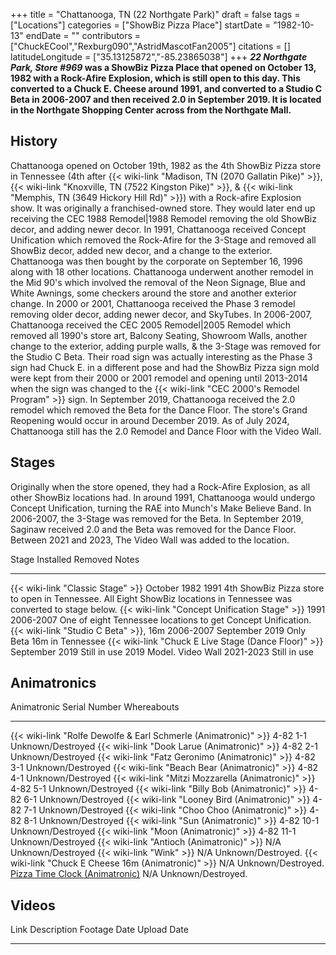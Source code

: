 +++
title = "Chattanooga, TN (22 Northgate Park)"
draft = false
tags = ["Locations"]
categories = ["ShowBiz Pizza Place"]
startDate = "1982-10-13"
endDate = ""
contributors = ["ChuckECool","Rexburg090","AstridMascotFan2005"]
citations = []
latitudeLongitude = ["35.13125872","-85.23865038"]
+++
***22 Northgate Park, Store #969* was a ShowBiz Pizza Place that opened on October 13, 1982 with a Rock-Afire Explosion, which is still open to this day.
This converted to a Chuck E. Cheese around 1991, and converted to a Studio C Beta in 2006-2007 and then received 2.0 in September 2019.
It is located in the Northgate Shopping Center across from the Northgate Mall.**

## History

Chattanooga opened on October 19th, 1982 as the 4th ShowBiz Pizza store in Tennessee (4th after {{< wiki-link "Madison, TN (2070 Gallatin Pike)" >}}, {{< wiki-link "Knoxville, TN (7522 Kingston Pike)" >}}, & {{< wiki-link "Memphis, TN (3649 Hickory Hill Rd)" >}}) with a Rock-afire Explosion show. It was originally a franchised-owned store. They would later end up receiving the CEC 1988 Remodel|1988 Remodel removing the old ShowBiz decor, and adding newer decor. In 1991, Chattanooga received Concept Unification which removed the Rock-Afire for the 3-Stage and removed all ShowBiz decor, added new decor, and a change to the exterior. Chattanooga was then bought by the corporate on September 16, 1996 along with 18 other locations. Chattanooga underwent another remodel in the Mid 90's which involved the removal of the Neon Signage, Blue and White Awnings, some checkers around the store and another exterior change. In 2000 or 2001, Chattanooga received the Phase 3 remodel removing older decor, adding newer decor, and SkyTubes. In 2006-2007, Chattanooga received the CEC 2005 Remodel|2005 Remodel which removed all 1990's store art, Balcony Seating, Showroom Walls, another change to the exterior, adding purple walls, & the 3-Stage was removed for the Studio C Beta. Their road sign was actually interesting as the Phase 3 sign had Chuck E. in a different pose and had the ShowBiz Pizza sign mold were kept from their 2000 or 2001 remodel and opening until 2013-2014 when the sign was changed to the {{< wiki-link "CEC 2000's Remodel Program" >}} sign. In September 2019, Chattanooga received the 2.0 remodel which removed the Beta for the Dance Floor. The store's Grand Reopening would occur in around December 2019. As of July 2024, Chattanooga still has the 2.0 Remodel and Dance Floor with the Video Wall.

## Stages

Originally when the store opened, they had a Rock-Afire Explosion, as all other ShowBiz locations had. In around 1991, Chattanooga would undergo Concept Unification, turning the RAE into Munch's Make Believe Band. In 2006-2007, the 3-Stage was removed for the Beta. In September 2019, Saginaw received 2.0 and the Beta was removed for the Dance Floor. Between 2021 and 2023, The Video Wall was added to the location.

  Stage                                                      Installed        Removed          Notes
  ---------------------------------------------------------- ---------------- ---------------- ----------------------------------------------------------------------------------------------------------------------
  {{< wiki-link "Classic Stage" >}}                      October 1982     1991             4th ShowBiz Pizza store to open in Tennessee. All Eight ShowBiz locations in Tennessee was converted to stage below.
  {{< wiki-link "Concept Unification Stage" >}}          1991             2006-2007        One of eight Tennessee locations to get Concept Unification.
  {{< wiki-link "Studio C Beta" >}}, 16m                 2006-2007        September 2019   Only Beta 16m in Tennessee
  {{< wiki-link "Chuck E Live Stage (Dance Floor)" >}}   September 2019   Still in use     2019 Model.
  Video Wall                                                 2021-2023        Still in use     

## Animatronics

  Animatronic                                                                                     Serial Number   Whereabouts
  ----------------------------------------------------------------------------------------------- --------------- --------------------
  {{< wiki-link "Rolfe Dewolfe & Earl Schmerle (Animatronic)" >}}                             4-82 1-1        Unknown/Destroyed
  {{< wiki-link "Dook Larue (Animatronic)" >}}                                                4-82 2-1        Unknown/Destroyed
  {{< wiki-link "Fatz Geronimo (Animatronic)" >}}                                             4-82 3-1        Unknown/Destroyed
  {{< wiki-link "Beach Bear (Animatronic)" >}}                                                4-82 4-1        Unknown/Destroyed
  {{< wiki-link "Mitzi Mozzarella (Animatronic)" >}}                                          4-82 5-1        Unknown/Destroyed
  {{< wiki-link "Billy Bob (Animatronic)" >}}                                                 4-82 6-1        Unknown/Destroyed
  {{< wiki-link "Looney Bird (Animatronic)" >}}                                               4-82 7-1        Unknown/Destroyed
  {{< wiki-link "Choo Choo (Animatronic)" >}}                                                 4-82 8-1        Unknown/Destroyed
  {{< wiki-link "Sun (Animatronic)" >}}                                                       4-82 10-1       Unknown/Destroyed
  {{< wiki-link "Moon (Animatronic)" >}}                                                      4-82 11-1       Unknown/Destroyed
  {{< wiki-link "Antioch (Animatronic)" >}}                                                   N/A             Unknown/Destroyed
  {{< wiki-link "Wink" >}}                                                                    N/A             Unknown/Destroyed.
  {{< wiki-link "Chuck E Cheese 16m (Animatronic)" >}}                                        N/A             Unknown/Destroyed.
  [Pizza Time Clock (Animatronic)](https://chuckepedia.com/wiki/Pizza_Time_Clock_(Animatronic))   N/A             Unknown/Destroyed.

## Videos

  Link   Description   Footage Date   Upload Date
  ------ ------------- -------------- -------------
                                      
                                      
                                      
                                      
                                      
                                      
                                      
                                      
